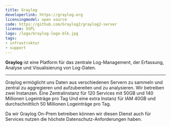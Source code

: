 ```yaml
---
title: Graylog
developerlink: https://graylog.org
licensingmodel: open source
code: https://github.com/Graylog2/graylog2-server
license: SSPL
logo: /logo/Graylog-logo-blk.jpg
tags:
- infrastruktur
- support
---
```

__Graylog__ ist eine Platform für das zentrale Log-Management, der Erfassung, Analyse und Visualisierung von Log-Daten.


---

Graylog ermöglicht uns Daten aus verschiedenen Servern zu sammeln und zentral zu aggregieren und aufzubereiten und zu analysieren.
Wir betreiben zwei Instanzen.
Eine Zentralinstanz für 120 Services mit 50GB und 140 Millionen Logeinträge pro Tag
Und eine extra Instanz für IAM 40GB  und durchschnittlich 50 Millionen Logeinträge pro Tag.

Da wir Graylog On-Prem betreiben können wir diesen Dienst auch für Services nutzen die höchste Datenschutz-Anforderungen haben.
